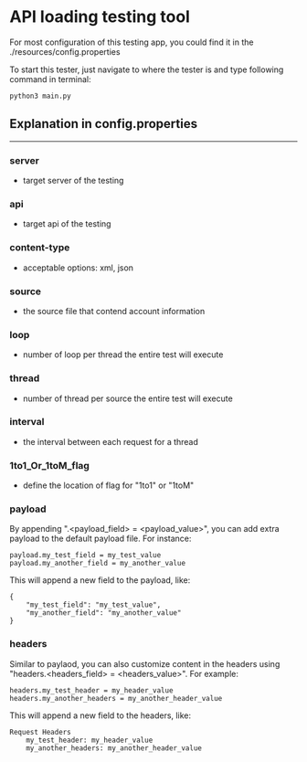 # API loading testing tool

For most configuration of this testing app, you could find it in the ./resources/config.properties

To start this tester, just navigate to where the tester is and type following command in terminal:
```
python3 main.py
```

## Explanation in config.properties
---
### server
* target server of the testing
### api
* target api of the testing
### content-type
* acceptable options: xml, json
### source
* the source file that contend account information
### loop
* number of loop per thread the entire test will execute
### thread
* number of thread per source the entire test will execute
### interval
* the interval between each request for a thread
### 1to1_Or_1toM_flag
* define the location of flag for "1to1" or "1toM"

### payload

By appending ".<payload_field> = <payload_value>", you can add extra payload to the default payload file. For instance:
```
payload.my_test_field = my_test_value
payload.my_another_field = my_another_value
```
This will append a new field to the payload, like:
```
{
    "my_test_field": "my_test_value",
    "my_another_field": "my_another_value"
}
```

### headers

Similar to paylaod, you can also customize content in the headers using "headers.<headers_field> = <headers_value>". For example:
```
headers.my_test_header = my_header_value
headers.my_another_headers = my_another_header_value
```
This will append a new field to the headers, like:
```
Request Headers
    my_test_header: my_header_value
    my_another_headers: my_another_header_value
```
